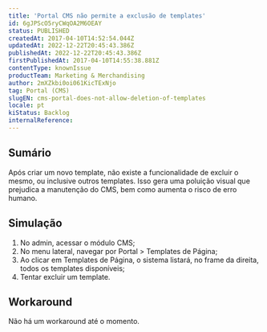 ```yaml
---
title: 'Portal CMS não permite a exclusão de templates'
id: 6gJPScO5ryCWqOA2M6OEAY
status: PUBLISHED
createdAt: 2017-04-10T14:52:54.044Z
updatedAt: 2022-12-22T20:45:43.386Z
publishedAt: 2022-12-22T20:45:43.386Z
firstPublishedAt: 2017-04-10T14:55:38.881Z
contentType: knownIssue
productTeam: Marketing & Merchandising
author: 2mXZkbi0oi061KicTExNjo
tag: Portal (CMS)
slugEN: cms-portal-does-not-allow-deletion-of-templates
locale: pt
kiStatus: Backlog
internalReference: 
---
```


## Sumário

Após criar um novo template, não existe a funcionalidade de excluir o mesmo, ou inclusive outros templates. Isso gera uma poluição visual que prejudica a manutenção do CMS, bem como aumenta o risco de erro humano.

## Simulação

1. No admin, acessar o módulo CMS;
2. No menu lateral, navegar por Portal > Templates de Página;
3. Ao clicar em Templates de Página, o sistema listará, no frame da direita, todos os templates disponíveis;
4. Tentar excluir um template.

## Workaround

Não há um workaround até o momento.

